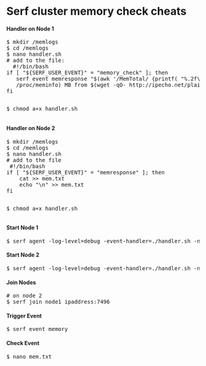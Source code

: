 Serf cluster memory check cheats
================================

<h4>Handler on Node 1</h4>
<pre>
$ mkdir /memlogs
$ cd /memlogs
$ nano handler.sh
# add to the file:
  #!/bin/bash
if [ "${SERF_USER_EVENT}" = "memory_check" ]; then
   serf event memresponse "$(awk '/MemTotal/ {printf( "%.2f\n", $2 / 1024 ) }'              
   /proc/meminfo) MB from $(wget -qO- http://ipecho.net/plain ; echo) at $(date)"
fi

$ chmod a+x handler.sh
</pre>

<h4>Handler on Node 2</h4>
<pre>
$ mkdir /memlogs
$ cd /memlogs
$ nano handler.sh
# add to the file
 #!/bin/bash
if [ "${SERF_USER_EVENT}" = "memresponse" ]; then
    cat >> mem.txt
    echo "\n" >> mem.txt
fi

$ chmod a+x handler.sh
</pre>

<h4>Start Node 1</h4>
<pre>
$ serf agent -log-level=debug -event-handler=./handler.sh -node=**SerfNode1** -bind=node1_ip_address:7496
</pre>

<h4>Start Node 2</h4>
<pre>
$ serf agent -log-level=debug -event-handler=./handler.sh -node=**SerfNode1** -bind=node2_ip_address:7496 &
</pre>

<h4>Join Nodes</h4>
<pre>
# on node 2
$ serf join node1_ipaddress:7496
</pre>

<h4>Trigger Event</h4>
<pre>
$ serf event memory
</pre>

<h4>Check Event</h4>
<pre>
$ nano mem.txt
</pre>











